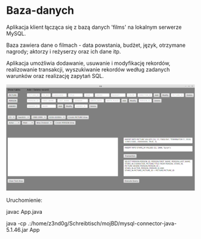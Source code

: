 # Baza-danych

Aplikacja klient łącząca się z bazą danych 'films' na lokalnym serwerze MySQL.

Baza zawiera dane o filmach - data powstania, budżet, język, otrzymane nagrody; aktorzy i reżyserzy oraz ich dane itp.

Aplikacja umożliwia dodawanie, usuwanie i modyfikację rekordów, realizowanie transakcji, wyszukiwanie rekordów według zadanych warunków oraz realizację zapytań SQL.

![screen](screen.png)

Uruchomienie:

javac App.java

java -cp .:/home/z3nd0g/Schreibtisch/mojBD/mysql-connector-java-5.1.46.jar App
